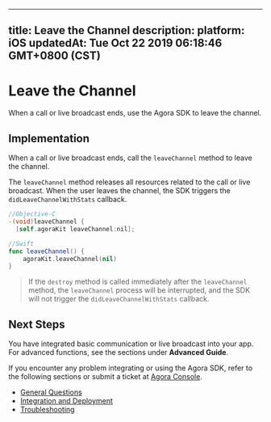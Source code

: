 
---
title: Leave the Channel
description: 
platform: iOS
updatedAt: Tue Oct 22 2019 06:18:46 GMT+0800 (CST)
---
# Leave the Channel
When a call or live broadcast ends, use the Agora SDK to leave the channel.

## Implementation

When a call or live broadcast ends, call the `leaveChannel` method to leave the channel.

The `leaveChannel` method releases all resources related to the call or live broadcast. When the user leaves the channel, the SDK triggers the  `didLeaveChannelWithStats` callback.

```objective-c
//Objective-C
-(void)leaveChannel {
  [self.agoraKit leaveChannel:nil];
```

```swift
//Swift
func leaveChannel() {
    agoraKit.leaveChannel(nil)
}
```

> If the `destroy` method is called immediately after the `leaveChannel` method, the `leaveChannel` process will be interrupted, and the SDK will not trigger the  `didLeaveChannelWithStats` callback.


## Next Steps
You have integrated basic communication or live broadcast into your app. For advanced functions, see the sections under **Advanced Guide**.

If you encounter any problem integrating or using the Agora SDK, refer to the following sections or submit a ticket at [Agora Console](https://dashboard.agora.io).

- [General Questions](../../en/Agora%20Platform/general_questions.md)
- [Integration and Deployment](../../en/Agora%20Platform/general_questions.md)
- [Troubleshooting](../../en/Agora%20Platform/general_questions.md)
